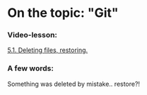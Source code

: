 # On the topic: "Git"

### Video-lesson:

[5.1. Deleting files, restoring.](https://app.purpleschool.ru/courses/22/sections/326/lessons/2492)

### A few words:

Something was deleted by mistake.. restore?!
